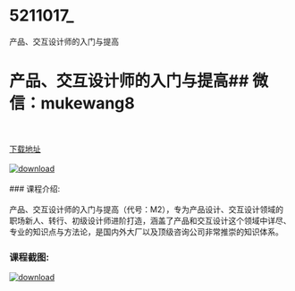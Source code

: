 # 5211017_
产品、交互设计师的入门与提高
# 产品、交互设计师的入门与提高## 微信：mukewang8
<br/></br>[下载地址](http://www.36tz.cn/article/5211017 "下载地址")
<br/></br>[![download](http://36tz.cn/muke_img/2020_03_1-3-300x158.png "下载地址")](http://www.36tz.cn/article/5211017 "下载地址")
<br/></br>### 课程介绍:<br/></br>产品、交互设计师的入门与提高（代号：M2），专为产品设计、交互设计领域的职场新人、转行、初级设计师进阶打造，涵盖了产品和交互设计这个领域中详尽、专业的知识点与方法论，是国内外大厂以及顶级咨询公司非常推崇的知识体系。

### 课程截图:
[![download](http://36tz.cn/muke_img/2020_03_2-47.png "下载地址")](http://www.36tz.cn/article/5211017 "下载地址")
